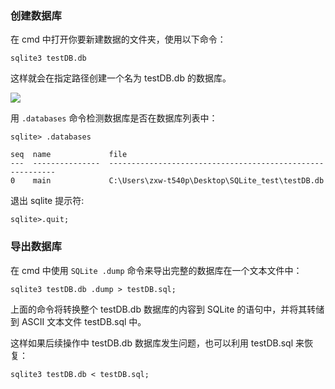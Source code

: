 ### 创建数据库

在 cmd 中打开你要新建数据的文件夹，使用以下命令：

```
sqlite3 testDB.db
```

这样就会在指定路径创建一个名为 testDB.db 的数据库。


![](http://upload-images.jianshu.io/upload_images/2070024-0c4042be729c1e5d.png?imageMogr2/auto-orient/strip%7CimageView2/2/w/1240)


用 ``.databases`` 命令检测数据库是否在数据库列表中：
```
sqlite> .databases

seq  name             file                                                      
---  ---------------  ----------------------------------------------------------
0    main             C:\Users\zxw-t540p\Desktop\SQLite_test\testDB.db 
```

退出 sqlite 提示符:
```
sqlite>.quit;
```


### 导出数据库

在 cmd 中使用 ``SQLite .dump`` 命令来导出完整的数据库在一个文本文件中：
```
sqlite3 testDB.db .dump > testDB.sql;
```

上面的命令将转换整个 testDB.db 数据库的内容到 SQLite 的语句中，并将其转储到 ASCII 文本文件 testDB.sql 中。

这样如果后续操作中 testDB.db 数据库发生问题，也可以利用 testDB.sql 来恢复：

```
sqlite3 testDB.db < testDB.sql;
```
